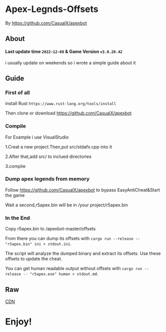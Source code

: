 # Apex-Legnds-Offsets
By https://github.com/CasualX/apexbot

## About 
#### Last update time `2022-12-08` & Game Version `v3.0.20.42`
i usually update on weekends so i wrote a simple guide about it

## Guide
### First of all
install Rust `https://www.rust-lang.org/tools/install` <p>
Then clone or download  https://github.com/CasualX/apexbot
  
### Compile
For Example i use VisualStudio<p>
1.Creat a new project.Then,put src/stdafx.cpp into it<p>
2.After that,add src/ to inclued directories<p>
3.complie
### Dump apex legends from memory  
Follow https://github.com/CasualX/apexbot to bypass EasyAntiCheat&Start the game<p>
Wait a second,r5apex.bin will be in /your project/r5apex.bin
### In the End
Copy r5apex.bin to /apexbot-master/offsets<p>
From there you can dump its offsets with `cargo run --release -- "r5apex.bin" ini > stdout.ini`. <p>
The script will analyze the dumped binary and extract its offsets. Use these offsets to update the cheat. <p>
You can get human readable output without offsets with `cargo run --release -- "r5apex.exe" human > stdout.md`.
## Raw
[CDN](https://cdn.githubraw.com/AtomBottle/Apex-Legends-Offsets/main/stdout.ini)
<h1>Enjoy!
  
